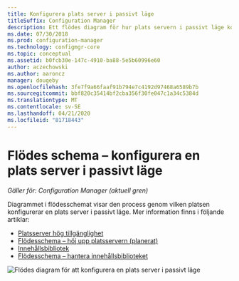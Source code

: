 ```yaml
---
title: Konfigurera plats server i passivt läge
titleSuffix: Configuration Manager
description: Ett flödes diagram för hur plats servern i passivt läge konfigureras i Configuration Manager.
ms.date: 07/30/2018
ms.prod: configuration-manager
ms.technology: configmgr-core
ms.topic: conceptual
ms.assetid: b0fcb30e-147c-4910-ba88-5e5b60996e60
author: aczechowski
ms.author: aaroncz
manager: dougeby
ms.openlocfilehash: 3fe7f9a66faaf91b794e7c4192d97468a6589b7b
ms.sourcegitcommit: bbf820c35414bf2cba356f30fe047c1a34c5384d
ms.translationtype: MT
ms.contentlocale: sv-SE
ms.lasthandoff: 04/21/2020
ms.locfileid: "81718443"
---
```

# <a name="flowchart---set-up-a-site-server-in-passive-mode"></a>Flödes schema – konfigurera en plats server i passivt läge

*Gäller för: Configuration Manager (aktuell gren)*

Diagrammet i flödesschemat visar den process genom vilken platsen konfigurerar en plats server i passivt läge. Mer information finns i följande artiklar:  
- [Platsserver hög tillgänglighet](site-server-high-availability.md)
- [Flödesschema – höj upp platsservern (planerat)](promote-site-server-flowchart.md)
- [Innehållsbibliotek](../../../plan-design/hierarchy/the-content-library.md)
- [Flödesschema – hantera innehållsbiblioteket](../../../plan-design/hierarchy/manage-content-library-flowchart.md)


![Flödes diagram för att konfigurera en plats server i passivt läge](media/passive-site-server-setup.png)
